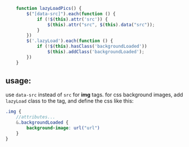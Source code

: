 ```js
    function lazyLoadPics() {
        $("[data-src]").each(function () {
            if (!$(this).attr('src')) {
                $(this).attr("src", $(this).data("src"));
            }
        })
        $('.lazyLoad').each(function () {
            if (!$(this).hasClass('backgroundLoaded'))
                $(this).addClass('backgroundLoaded');
        })
    }
```

## usage:
use `data-src` instead of `src` for **img** tags.
for css background images, add `lazyLoad` class to the tag, and define the css like this:

```scss
.img {
	//attributes...
	&.backgroundLoaded {
		background-image: url("url")
	}
}
```
